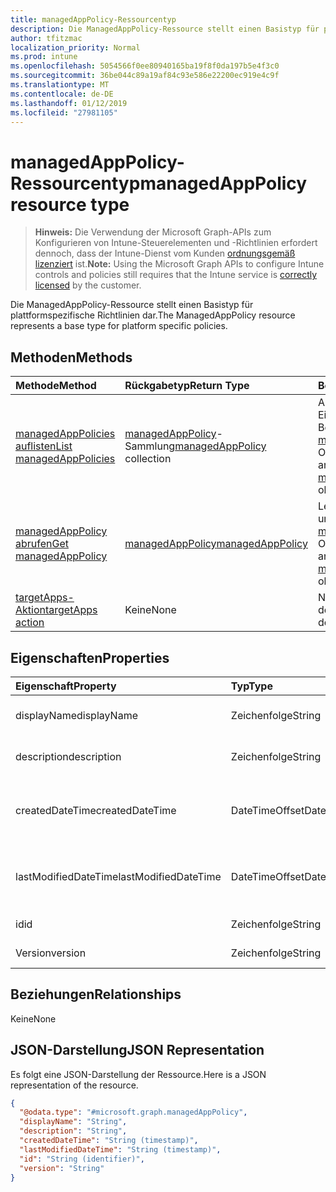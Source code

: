 ```yaml
---
title: managedAppPolicy-Ressourcentyp
description: Die ManagedAppPolicy-Ressource stellt einen Basistyp für plattformspezifische Richtlinien dar.
author: tfitzmac
localization_priority: Normal
ms.prod: intune
ms.openlocfilehash: 5054566f0ee80940165ba19f8f0da197b5e4f3c0
ms.sourcegitcommit: 36be044c89a19af84c93e586e22200ec919e4c9f
ms.translationtype: MT
ms.contentlocale: de-DE
ms.lasthandoff: 01/12/2019
ms.locfileid: "27981105"
---
```

# <a name="managedapppolicy-resource-type"></a><span data-ttu-id="2ff86-103">managedAppPolicy-Ressourcentyp</span><span class="sxs-lookup"><span data-stu-id="2ff86-103">managedAppPolicy resource type</span></span>

> <span data-ttu-id="2ff86-104">**Hinweis:** Die Verwendung der Microsoft Graph-APIs zum Konfigurieren von Intune-Steuerelementen und -Richtlinien erfordert dennoch, dass der Intune-Dienst vom Kunden [ordnungsgemäß lizenziert](https://go.microsoft.com/fwlink/?linkid=839381) ist.</span><span class="sxs-lookup"><span data-stu-id="2ff86-104">**Note:** Using the Microsoft Graph APIs to configure Intune controls and policies still requires that the Intune service is [correctly licensed](https://go.microsoft.com/fwlink/?linkid=839381) by the customer.</span></span>

<span data-ttu-id="2ff86-105">Die ManagedAppPolicy-Ressource stellt einen Basistyp für plattformspezifische Richtlinien dar.</span><span class="sxs-lookup"><span data-stu-id="2ff86-105">The ManagedAppPolicy resource represents a base type for platform specific policies.</span></span>
## <a name="methods"></a><span data-ttu-id="2ff86-106">Methoden</span><span class="sxs-lookup"><span data-stu-id="2ff86-106">Methods</span></span>
|<span data-ttu-id="2ff86-107">Methode</span><span class="sxs-lookup"><span data-stu-id="2ff86-107">Method</span></span>|<span data-ttu-id="2ff86-108">Rückgabetyp</span><span class="sxs-lookup"><span data-stu-id="2ff86-108">Return Type</span></span>|<span data-ttu-id="2ff86-109">Beschreibung</span><span class="sxs-lookup"><span data-stu-id="2ff86-109">Description</span></span>|
|:---|:---|:---|
|[<span data-ttu-id="2ff86-110">managedAppPolicies auflisten</span><span class="sxs-lookup"><span data-stu-id="2ff86-110">List managedAppPolicies</span></span>](../api/intune-mam-managedapppolicy-list.md)|<span data-ttu-id="2ff86-111">[managedAppPolicy](../resources/intune-mam-managedapppolicy.md)-Sammlung</span><span class="sxs-lookup"><span data-stu-id="2ff86-111">[managedAppPolicy](../resources/intune-mam-managedapppolicy.md) collection</span></span>|<span data-ttu-id="2ff86-112">Auflisten von Eigenschaften und Beziehungen der [managedAppPolicy](../resources/intune-mam-managedapppolicy.md)-Objekte.</span><span class="sxs-lookup"><span data-stu-id="2ff86-112">List properties and relationships of the [managedAppPolicy](../resources/intune-mam-managedapppolicy.md) objects.</span></span>|
|[<span data-ttu-id="2ff86-113">managedAppPolicy abrufen</span><span class="sxs-lookup"><span data-stu-id="2ff86-113">Get managedAppPolicy</span></span>](../api/intune-mam-managedapppolicy-get.md)|[<span data-ttu-id="2ff86-114">managedAppPolicy</span><span class="sxs-lookup"><span data-stu-id="2ff86-114">managedAppPolicy</span></span>](../resources/intune-mam-managedapppolicy.md)|<span data-ttu-id="2ff86-115">Lesen von Eigenschaften und Beziehungen des [managedAppPolicy](../resources/intune-mam-managedapppolicy.md)-Objekts.</span><span class="sxs-lookup"><span data-stu-id="2ff86-115">Read properties and relationships of the [managedAppPolicy](../resources/intune-mam-managedapppolicy.md) object.</span></span>|
|[<span data-ttu-id="2ff86-116">targetApps-Aktion</span><span class="sxs-lookup"><span data-stu-id="2ff86-116">targetApps action</span></span>](../api/intune-mam-managedapppolicy-targetapps.md)|<span data-ttu-id="2ff86-117">Keine</span><span class="sxs-lookup"><span data-stu-id="2ff86-117">None</span></span>|<span data-ttu-id="2ff86-118">Noch nicht dokumentiert</span><span class="sxs-lookup"><span data-stu-id="2ff86-118">Not yet documented</span></span>|

## <a name="properties"></a><span data-ttu-id="2ff86-119">Eigenschaften</span><span class="sxs-lookup"><span data-stu-id="2ff86-119">Properties</span></span>
|<span data-ttu-id="2ff86-120">Eigenschaft</span><span class="sxs-lookup"><span data-stu-id="2ff86-120">Property</span></span>|<span data-ttu-id="2ff86-121">Typ</span><span class="sxs-lookup"><span data-stu-id="2ff86-121">Type</span></span>|<span data-ttu-id="2ff86-122">Beschreibung</span><span class="sxs-lookup"><span data-stu-id="2ff86-122">Description</span></span>|
|:---|:---|:---|
|<span data-ttu-id="2ff86-123">displayName</span><span class="sxs-lookup"><span data-stu-id="2ff86-123">displayName</span></span>|<span data-ttu-id="2ff86-124">Zeichenfolge</span><span class="sxs-lookup"><span data-stu-id="2ff86-124">String</span></span>|<span data-ttu-id="2ff86-125">Anzeigename der Richtlinie</span><span class="sxs-lookup"><span data-stu-id="2ff86-125">Policy display name.</span></span>|
|<span data-ttu-id="2ff86-126">description</span><span class="sxs-lookup"><span data-stu-id="2ff86-126">description</span></span>|<span data-ttu-id="2ff86-127">Zeichenfolge</span><span class="sxs-lookup"><span data-stu-id="2ff86-127">String</span></span>|<span data-ttu-id="2ff86-128">Beschreibung der Richtlinie</span><span class="sxs-lookup"><span data-stu-id="2ff86-128">The policy's description.</span></span>|
|<span data-ttu-id="2ff86-129">createdDateTime</span><span class="sxs-lookup"><span data-stu-id="2ff86-129">createdDateTime</span></span>|<span data-ttu-id="2ff86-130">DateTimeOffset</span><span class="sxs-lookup"><span data-stu-id="2ff86-130">DateTimeOffset</span></span>|<span data-ttu-id="2ff86-131">Das Datum und die Uhrzeit der Erstellung der Richtlinie.</span><span class="sxs-lookup"><span data-stu-id="2ff86-131">The date and time the policy was created.</span></span>|
|<span data-ttu-id="2ff86-132">lastModifiedDateTime</span><span class="sxs-lookup"><span data-stu-id="2ff86-132">lastModifiedDateTime</span></span>|<span data-ttu-id="2ff86-133">DateTimeOffset</span><span class="sxs-lookup"><span data-stu-id="2ff86-133">DateTimeOffset</span></span>|<span data-ttu-id="2ff86-134">Das Datum und die Uhrzeit der letzten Änderung der Richtlinie.</span><span class="sxs-lookup"><span data-stu-id="2ff86-134">Last time the policy was modified.</span></span>|
|<span data-ttu-id="2ff86-135">id</span><span class="sxs-lookup"><span data-stu-id="2ff86-135">id</span></span>|<span data-ttu-id="2ff86-136">Zeichenfolge</span><span class="sxs-lookup"><span data-stu-id="2ff86-136">String</span></span>|<span data-ttu-id="2ff86-137">Schlüssel der Entität</span><span class="sxs-lookup"><span data-stu-id="2ff86-137">Key of the entity.</span></span>|
|<span data-ttu-id="2ff86-138">Version</span><span class="sxs-lookup"><span data-stu-id="2ff86-138">version</span></span>|<span data-ttu-id="2ff86-139">Zeichenfolge</span><span class="sxs-lookup"><span data-stu-id="2ff86-139">String</span></span>|<span data-ttu-id="2ff86-140">Version der Entität</span><span class="sxs-lookup"><span data-stu-id="2ff86-140">Version of the entity.</span></span>|

## <a name="relationships"></a><span data-ttu-id="2ff86-141">Beziehungen</span><span class="sxs-lookup"><span data-stu-id="2ff86-141">Relationships</span></span>
<span data-ttu-id="2ff86-142">Keine</span><span class="sxs-lookup"><span data-stu-id="2ff86-142">None</span></span>
## <a name="json-representation"></a><span data-ttu-id="2ff86-143">JSON-Darstellung</span><span class="sxs-lookup"><span data-stu-id="2ff86-143">JSON Representation</span></span>
<span data-ttu-id="2ff86-144">Es folgt eine JSON-Darstellung der Ressource.</span><span class="sxs-lookup"><span data-stu-id="2ff86-144">Here is a JSON representation of the resource.</span></span>
<!-- {
  "blockType": "resource",
  "keyProperty": "id",
  "@odata.type": "microsoft.graph.managedAppPolicy"
}
-->
``` json
{
  "@odata.type": "#microsoft.graph.managedAppPolicy",
  "displayName": "String",
  "description": "String",
  "createdDateTime": "String (timestamp)",
  "lastModifiedDateTime": "String (timestamp)",
  "id": "String (identifier)",
  "version": "String"
}
```



